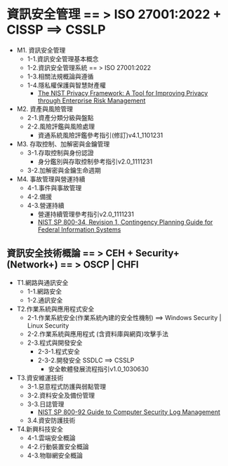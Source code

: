 # 資訊安全管理 == > ISO 27001:2022  +  CISSP ==> CSSLP
- M1. 資訊安全管理 
  - 1-1.資訊安全管理基本概念
  - 1-2.資訊安全管理系統  == > ISO 27001:2022
  - 1-3.相關法規概論與遵循
  - 1-4.隱私權保護與智慧財產權
    - [The NIST Privacy Framework: A Tool for Improving Privacy through Enterprise Risk Management](https://www.nist.gov/privacy-framework/privacy-framework)
- M2. 資產與風險管理
  - 2-1.資產分類分級與盤點
  - 2-2.風險評鑑與風險處理
    - 資通系統風險評鑑參考指引(修訂)v4.1_1101231 
- M3. 存取控制、加解密與金鑰管理
  - 3-1.存取控制與身份認證
    - 身分鑑別與存取控制參考指引v2.0_1111231 
  - 3-2.加解密與金鑰生命週期
- M4. 事故管理與營運持續
  - 4-1.事件與事故管理
  - 4-2.備援
  - 4-3.營運持續
    - 營運持續管理參考指引v2.0_1111231 
    - [NIST SP 800-34, Revision 1, Contingency Planning Guide for Federal Information Systems]()

## 資訊安全技術概論 == > CEH + Security+ (Network+)  == > OSCP | CHFI
- T1.網路與通訊安全
  - 1-1.網路安全
  - 1-2.通訊安全 
- T2.作業系統與應用程式安全
  - 2-1.作業系統安全(作業系統內建的安全性機制) ==> Windows Security | Linux Security
  - 2-2.作業系統與應用程式 (含資料庫與網頁)攻擊手法 
  - 2-3.程式與開發安全
    - 2-3-1.程式安全
    - 2-3-2.開發安全  SSDLC ==> CSSLP
      - 安全軟體發展流程指引v1.0_1030630 
- T3.資安維運技術
  - 3-1.惡意程式防護與弱點管理
  - 3-2.資料安全及備份管理
  - 3-3.日誌管理
    - [NIST SP 800-92 Guide to Computer Security Log Management ](https://csrc.nist.gov/publications/detail/sp/800-92/final)
  - 3.4.資安防護技術
- T4.新興科技安全
  - 4-1.雲端安全概論
  - 4-2.行動裝置安全概論
  - 4-3.物聯網安全概論
  


